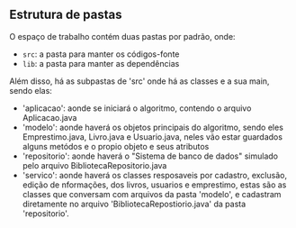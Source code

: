 ## Estrutura de pastas

O espaço de trabalho contém duas pastas por padrão, onde:

- `src`: a pasta para manter os códigos-fonte
- `lib`: a pasta para manter as dependências

Além disso, há as subpastas de 'src' onde há as classes e a sua main, sendo elas:
- 'aplicacao': aonde se iniciará o algoritmo, contendo o arquivo Aplicacao.java
- 'modelo': aonde haverá os objetos principais do algoritmo, sendo eles Emprestimo.java, Livro.java e Usuario.java, neles vão estar guardados alguns metódos e o propio objeto e seus atributos
- 'repositorio': aonde haverá o "Sistema de banco de dados" simulado pelo arquivo BibliotecaRepositorio.java
- 'servico': aonde haverá os classes resposaveis por cadastro, exclusão, edição de nformações, dos livros, usuarios e emprestimo, estas são as classes que conversam com arquivos da pasta 'modelo', e cadastram diretamente no arquivo 'BibliotecaRepostiorio.java' da pasta 'repositorio'.



